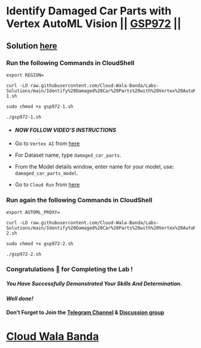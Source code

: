 # Identify Damaged Car Parts with Vertex AutoML Vision || [GSP972](https://www.cloudskillsboost.google/focuses/22020?parent=catalog) ||

## Solution [here](https://youtu.be/pcA7W2sOK9M)

### Run the following Commands in CloudShell

```
export REGION=
```
```
curl -LO raw.githubusercontent.com/Cloud-Wala-Banda/Labs-Solutions/main/Identify%20Damaged%20Car%20Parts%20with%20Vertex%20AutoML%20Vision/gsp972-1.sh

sudo chmod +x gsp972-1.sh

./gsp972-1.sh
```

* #### *NOW FOLLOW VIDEO'S INSTRUCTIONS*

* Go to `Vertex AI` from [here](https://console.cloud.google.com/vertex-ai)

* For Dataset name, type `damaged_car_parts`.

* From the Model details window, enter name for your model, use: `damaged_car_parts_model`.

* Go to `Cloud Run` from [here](https://console.cloud.google.com/run)

### Run again the following Commands in CloudShell

```
export AUTOML_PROXY=
```
```
curl -LO raw.githubusercontent.com/Cloud-Wala-Banda/Labs-Solutions/main/Identify%20Damaged%20Car%20Parts%20with%20Vertex%20AutoML%20Vision/gsp972-2.sh

sudo chmod +x gsp972-2.sh

./gsp972-2.sh
```

### Congratulations 🎉 for Completing the Lab !

##### *You Have Successfully Demonstrated Your Skills And Determination.*

#### *Well done!*

#### Don't Forget to Join the [Telegram Channel](https://t.me/cloudwalabanda) & [Discussion group](https://t.me/cloudwalabandachats)

# [Cloud Wala Banda](https://www.youtube.com/@cloudwalabanda)
